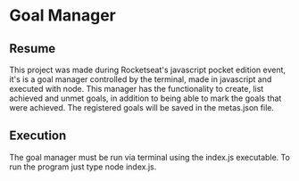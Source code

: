# Goal Manager
## Resume
This project was made during Rocketseat's javascript pocket edition event, it's is a goal manager controlled by the terminal, made in javascript and executed with node. This manager has the functionality to create, list achieved and unmet goals, in addition to being able to mark the goals that were achieved.
The registered goals will be saved in the metas.json file.

## Execution
The goal manager must be run via terminal using the index.js executable. To run the program just type node index.js.
